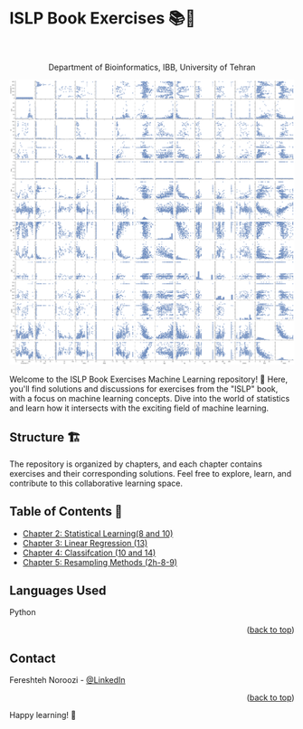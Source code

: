 # ISLP Book Exercises 📚🤖

<!-- PROJECT LOGO -->
<br />
<div align="center">

  <p align="center">
    Department of Bioinformatics, IBB, University of Tehran
    <br />
  </p>
</div>

<div align="center">
  <img src="10-c.png" alt="Alt text">
</div>

Welcome to the ISLP Book Exercises Machine Learning repository! 🌟 Here, you'll find solutions and discussions for exercises from the "ISLP" book, with a focus on machine learning concepts. Dive into the world of statistics and learn how it intersects with the exciting field of machine learning.

## Structure 🏗️
The repository is organized by chapters, and each chapter contains exercises and their corresponding solutions. Feel free to explore, learn, and contribute to this collaborative learning space.

## Table of Contents 📖
- [Chapter 2: Statistical Learning(8 and 10)](#)
- [Chapter 3: Linear Regression (13)](#)
- [Chapter 4: Classifcation (10 and 14)](#)
- [Chapter 5: Resampling Methods (2h-8-9)](#)

## Languages Used

Python 
<p align="right">(<a href="#readme-top">back to top</a>)</p>


<!-- CONTACT -->
## Contact

Fereshteh Noroozi - [@LinkedIn](https://ir.linkedin.com/in/fereshteh-noroozi-a90886118?original_referer=https%3A%2F%2Fwww.google.com%2F) 


<p align="right">(<a href="#readme-top">back to top</a>)</p>

Happy learning! 🚀
